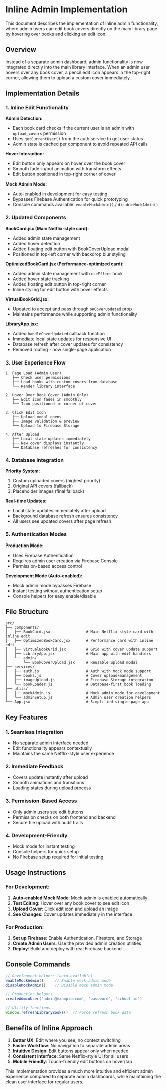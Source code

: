 # Inline Admin Implementation

This document describes the implementation of inline admin functionality, where admin users can edit book covers directly on the main library page by hovering over books and clicking an edit icon.

## Overview

Instead of a separate admin dashboard, admin functionality is now integrated directly into the main library interface. When an admin user hovers over any book cover, a pencil edit icon appears in the top-right corner, allowing them to upload a custom cover immediately.

## Implementation Details

### 1. **Inline Edit Functionality**

**Admin Detection:**
- Each book card checks if the current user is an admin with `upload_covers` permission
- Uses `getCurrentUser()` from the auth service to get user status
- Admin state is cached per component to avoid repeated API calls

**Hover Interaction:**
- Edit button only appears on hover over the book cover
- Smooth fade-in/out animation with transform effects
- Edit button positioned in top-right corner of cover

**Mock Admin Mode:**
- Auto-enabled in development for easy testing
- Bypasses Firebase Authentication for quick prototyping
- Console commands available: `enableMockAdmin()` / `disableMockAdmin()`

### 2. **Updated Components**

**BookCard.jsx (Main Netflix-style card):**
- Added admin state management
- Added hover detection
- Added floating edit button with BookCoverUpload modal
- Positioned in top-left corner with backdrop blur styling

**OptimizedBookCard.jsx (Performance-optimized card):**
- Added admin state management with `useEffect` hook
- Added hover state tracking
- Added floating edit button in top-right corner
- Inline styling for edit button with hover effects

**VirtualBookGrid.jsx:**
- Updated to accept and pass through `onCoverUpdated` prop
- Maintains performance while supporting admin functionality

**LibraryApp.jsx:**
- Added `handleCoverUpdated` callback function
- Immediate local state updates for responsive UI
- Database refresh after cover updates for consistency
- Removed routing - now single-page application

### 3. **User Experience Flow**

```
1. Page Load (Admin User)
   ├── Check user permissions
   ├── Load books with custom covers from database
   └── Render library interface

2. Hover Over Book Cover (Admin Only)
   ├── Edit icon fades in smoothly
   └── Icon positioned in corner of cover

3. Click Edit Icon
   ├── Upload modal opens
   ├── Image validation & preview
   └── Upload to Firebase Storage

4. After Upload
   ├── Local state updates immediately
   ├── New cover displays instantly
   └── Database refreshes for consistency
```

### 4. **Database Integration**

**Priority System:**
1. Custom uploaded covers (highest priority)
2. Original API covers (fallback)
3. Placeholder images (final fallback)

**Real-time Updates:**
- Local state updates immediately after upload
- Background database refresh ensures consistency
- All users see updated covers after page refresh

### 5. **Authentication Modes**

**Production Mode:**
- Uses Firebase Authentication
- Requires admin user creation via Firebase Console
- Permission-based access control

**Development Mode (Auto-enabled):**
- Mock admin mode bypasses Firebase
- Instant testing without authentication setup
- Console helpers for easy enable/disable

## File Structure

```
src/
├── components/
│   ├── BookCard.jsx                # Main Netflix-style card with inline edit
│   ├── OptimizedBookCard.jsx       # Performance card with inline edit
│   ├── VirtualBookGrid.jsx         # Grid with cover update support  
│   ├── LibraryApp.jsx              # Main app with edit handlers
│   └── admin/
│       └── BookCoverUpload.jsx     # Reusable upload modal
├── services/
│   ├── auth.js                     # Auth with mock mode support
│   ├── books.js                    # Cover upload/management
│   ├── imageUpload.js              # Firebase Storage integration
│   └── bookLoader.js               # Database-first book loading
├── utils/
│   ├── mockAdmin.js                # Mock admin mode for development
│   └── adminSetup.js               # Admin user creation helpers
└── App.jsx                         # Simplified single-page app
```

## Key Features

### 1. **Seamless Integration**
- No separate admin interface needed
- Edit functionality appears contextually
- Maintains the same Netflix-style user experience

### 2. **Immediate Feedback**
- Covers update instantly after upload
- Smooth animations and transitions
- Loading states during upload process

### 3. **Permission-Based Access**
- Only admin users see edit buttons
- Permission checks on both frontend and backend
- Secure file upload with audit trails

### 4. **Development-Friendly**
- Mock mode for instant testing
- Console helpers for quick setup
- No Firebase setup required for initial testing

## Usage Instructions

### For Development:
1. **Auto-enabled Mock Mode**: Mock admin is enabled automatically
2. **Test Editing**: Hover over any book cover to see edit icon
3. **Upload Cover**: Click edit icon and upload an image
4. **See Changes**: Cover updates immediately in the interface

### For Production:
1. **Set up Firebase**: Enable Authentication, Firestore, and Storage
2. **Create Admin Users**: Use the provided admin creation utilities
3. **Deploy**: Build and deploy with real Firebase backend

## Console Commands

```javascript
// Development helpers (auto-available)
enableMockAdmin()     // Enable mock admin mode
disableMockAdmin()    // Disable mock admin mode

// Production helpers  
createAdminUser('admin@example.com', 'password', 'school-id')

// Utility functions
window.refreshLibraryBooks()  // Force refresh book data
```

## Benefits of Inline Approach

1. **Better UX**: Edit where you see, no context switching
2. **Faster Workflow**: No navigation to separate admin areas
3. **Intuitive Design**: Edit buttons appear only when needed
4. **Consistent Interface**: Same Netflix-style UI for all users
5. **Mobile Friendly**: Touch-friendly edit buttons on hover/tap

This implementation provides a much more intuitive and efficient admin experience compared to separate admin dashboards, while maintaining the clean user interface for regular users.